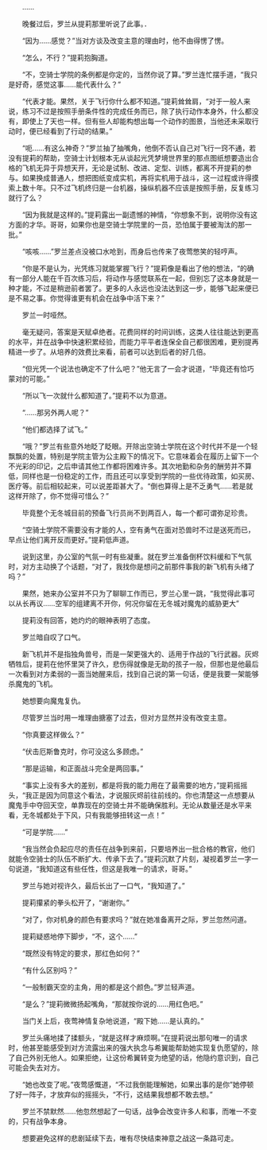 　　……

　　晚餐过后，罗兰从提莉那里听说了此事。．

　　“因为……感觉？”当对方谈及改变主意的理由时，他不由得愣了愣。

　　“怎么，不行？”提莉抱胸道。

　　“不，空骑士学院的条例都是你定的，当然你说了算。”罗兰连忙摆手道，“我只是好奇，感觉这事……能代表什么？”

　　“代表才能。果然，关于飞行你什么都不知道。”提莉耸耸肩，“对于一般人来说，练习不过是按照手册条件性的完成任务而已，除了执行动作本身外，什么都没有，即使上了天也一样。但有些人却能构想出每一个动作的图景，当他还未采取行动时，便已经看到了行动的结果。”

　　“呃……有这么神奇？”罗兰抽了抽嘴角，他倒不否认自己对飞行一窍不通，若没有提莉的帮助，空骑士计划根本无从谈起光凭梦境世界里的那点图纸想要造出合格的飞机无异于异想天开，无论是试制、改进、定型、训练，都离不开提莉的参与。如果换成普通人，想把图纸变成实机，再将实机用于战斗，这一过程或许得摸索上数十年。只不过飞机终归是一台机器，操纵机器不应该是按照手册，反复练习就行了么？

　　“因为我就是这样的。”提莉露出一副遗憾的神情，“你想象不到，说明你没有这方面的才华。哥哥，如果你也是空骑士学院里的一员，恐怕属于要被淘汰的那一批。”

　　“咳咳……”罗兰差点没被口水呛到，而身后也传来了夜莺憋笑的轻哼声。

　　“你是不是认为，光凭练习就能掌握飞行？”提莉像是看出了他的想法，“的确有一部分人能在千百次练习后，将动作与感觉联系在一起，但别忘了这本身就是一种才能，不过是稍逊前者罢了。更多的人永远也没法达到这一步，能够飞起来便已是不易之事。你觉得谁更有机会在战争中活下来？”

　　罗兰一时哑然。

　　毫无疑问，答案是天赋卓绝者。花费同样的时间训练，这类人往往能达到更高的水平，并在战争中快速积累经验，而能力平平者连保全自己都很困难，更别提再精进一步了。从培养的效费比来看，前者可以达到后者的好几倍。

　　“但光凭一个说法也确定不了什么吧？”他无言了一会才说道，“毕竟还有恰巧蒙对的可能。”

　　“所以飞一次就什么都知道了。”提莉不以为意道。

　　“……那另外两人呢？”

　　“他们都选择了试飞。”

　　“哦？”罗兰有些意外地眨了眨眼。开除出空骑士学院在这个时代并不是一个轻飘飘的处置，特别是学院主管为公主殿下的情况下。它意味着会在履历上留下一个不光彩的印记，之后申请其他工作都将困难许多。其次地勤和杂务的酬劳并不算低，同样也是一份稳定的工作，而且还可以享受到学院的一些优待政策，如买房、医疗等。前后相较起来，可以说差距甚大了。“倒也算得上是不乏勇气……若是就这样开除了，你不觉得可惜么？”

　　毕竟整个无冬城目前的预备飞行员尚不到两百人，每一个都可谓弥足珍贵。

　　“空骑士学院不需要没有才能的人，空有勇气在面对恐兽时不过是送死而已，早点让他们离开反而更好。”提莉低声道。

　　说到这里，办公室的气氛一时有些凝重。就在罗兰准备倒杯饮料缓和下气氛时，对方主动换了个话题，“对了，我找你是想问之前那件事我的新飞机有头绪了吗？”

　　果然，她来办公室并不只为了聊聊工作而已，罗兰心里一跳，“我觉得此事可以从长再议……空军的组建离不开你，何况你留在无冬城对魔鬼的威胁更大”

　　提莉没有回答，她灼灼的眼神表明了态度。

　　罗兰暗自叹了口气。

　　新飞机并不是指独角兽号，而是一架更强大的、适用于作战的飞行武器。灰烬牺牲后，提莉在他怀里哭了许久，悲伤得就像是无助的孩子一般，但那也是他最后一次看到对方柔弱的一面当她醒来后，找到自己说的第一句话，便是我要一架能够杀魔鬼的飞机。

　　她想要向魔鬼复仇。

　　尽管罗兰当时用一堆理由搪塞了过去，但对方显然并没有改变主意。

　　“你真要这样做么？”

　　“伏击厄斯鲁克时，你可没这么多顾虑。”

　　“那是运输，和正面战斗完全是两回事。”

　　“事实上没有多大的差别，都是将我的能力用在了最需要的地方，”提莉摇摇头，“我正是因为同意这个看法，才说服灰烬前往前线的。你也清楚这一点想要从魔鬼手中夺回天空，单靠现在的空骑士并不能确保胜利。无论从数量还是水平来看，无冬城都处于下风，只有我能够扭转这一点！”

　　“可是学院……”

　　“我当然会负起应尽的责任在战争到来前，只要培养出一批合格的教官，他们就能令空骑士的队伍不断扩大、传承下去了。”提莉沉默了片刻，凝视着罗兰一字一句说道，“我知道这有些任性，但这是我唯一的请求，哥哥。”

　　罗兰与她对视许久，最后长出了一口气，“我知道了。”

　　提莉攥紧的拳头松开了，“谢谢你。”

　　“对了，你对机身的颜色有要求吗？”就在她准备离开之际，罗兰忽然问道。

　　提莉疑惑地停下脚步，“不，这个……”

　　“既然没有特定的要求，那红色如何？”

　　“有什么区别吗？”

　　“一般制霸天空的主角，用的都是这个颜色。”罗兰轻声道。

　　“是么？”提莉微微扬起嘴角，“那就按你说的……用红色吧。”

　　当门关上后，夜莺神情复杂地说道，“殿下她……是认真的。”

　　罗兰头痛地揉了揉额头，“就是这样才麻烦啊。”在提莉说出那句唯一的请求时，他甚至能感受到对方流露出来的强大执念与希翼能帮助她实现复仇愿望的，除了自己外别无他人。如果拒绝，让这份希翼转变为绝望的话，他隐约意识到，自己可能会失去对方。

　　“她也改变了呢。”夜莺感慨道，“不过我倒能理解她，如果出事的是你”她停顿了好一阵子，才放弃似的摇摇头，“不行，这结果我想都不敢去想。”

　　罗兰不禁默然……他忽然想起了一句话，战争会改变许多人和事，而唯一不变的，只有战争本身。

　　想要避免这样的悲剧延续下去，唯有尽快结束神意之战这一条路可走。
